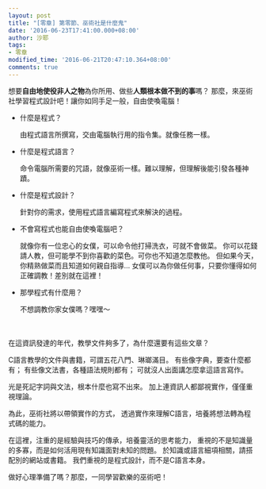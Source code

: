 ```yaml
---
layout: post
title: "[零章] 第零節、巫術社是什麼鬼"
date: '2016-06-23T17:41:00.000+08:00'
author: 沙耶
tags:
- 零章
modified_time: '2016-06-21T20:47:10.364+08:00'
comments: true
---
```


想要**自由地使役非人之物**為你所用、做些**人類根本做不到的事**嗎？
  那麼，來巫術社學習程式設計吧！讓你如同手足一般，自由使喚電腦！


- 什麼是程式？

    由程式語言所撰寫，交由電腦執行用的指令集。就像任務一樣。


- 什麼是程式語言？

    命令電腦所需要的咒語，就像巫術一樣。難以理解，但理解後能引發各種神蹟。


- 什麼是程式設計？

    針對你的需求，使用程式語言編寫程式來解決的過程。


- 不會寫程式也能自由使喚電腦吧？

    就像你有一位忠心的女僕，可以命令他打掃洗衣，可就不會做菜。
    你可以花錢請人教，但可能學不到你喜歡的菜色。可你也不知道怎麼教他。
    但如果今天，你精熟做菜而且知道如何親自指導…
    女僕可以為你做任何事，只要你懂得如何正確調教！差別就在這裡！


- 那學程式有什麼用？

    不想調教你家女僕嗎？嘿嘿～

　
    
在這資訊發達的年代，教學文件夠多了，為什麼還要有這些文章？
<br />

C語言教學的文件與書籍，可謂五花八門、琳瑯滿目。
有些像字典，要查什麼都有；
有些像文法書，各種語法規則都有；
可就沒人出面講怎麼拿這語言寫作。

光是死記字詞與文法，根本什麼也寫不出來。
加上連資訊人都鄙視實作，僅僅重視理論。
<br />

為此，巫術社將以帶領實作的方式，
透過實作來理解C語言，培養將想法轉為程式碼的能力。

在這裡，注重的是經驗與技巧的傳承，培養靈活的思考能力，
重視的不是知識量的多寡，而是如何活用現有知識面對未知的問題。
於知識或語言細項相關，請搭配別的網站或書籍。
我們重視的是程式設計，而不是C語言本身。
<br />

做好心理準備了嗎？那麼，一同學習歡樂的巫術吧！